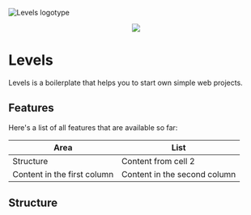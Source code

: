 ![Levels logotype][logo]
<p align="center">
	<img src="http://test.leerane.mcdir.ru/logo--sharp.png">
</p>

# Levels
Levels is a boilerplate that helps you to start own simple web projects.

## Features
 Here's a list of all features that are available so far: 

 Area | List
 ------------ | -------------
 Structure | Content from cell 2
 Content in the first column | Content in the second column
 
## Structure



[logo]: http://test.leerane.mcdir.ru/logo--sharp.png